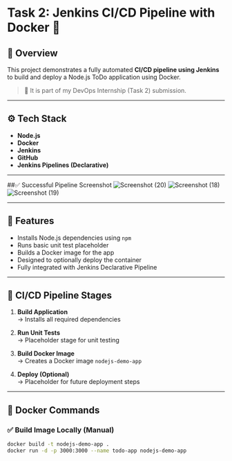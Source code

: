 # Task 2: Jenkins CI/CD Pipeline with Docker 🐳

## 📌 Overview

This project demonstrates a fully automated **CI/CD pipeline using Jenkins** to build and deploy a Node.js ToDo application using Docker.

> 🚀 It is part of my DevOps Internship (Task 2) submission.

---

## ⚙️ Tech Stack

- **Node.js**
- **Docker**
- **Jenkins**
- **GitHub**
- **Jenkins Pipelines (Declarative)**

---

##✅ Successful Pipeline Screenshot
![Screenshot (20)](https://github.com/user-attachments/assets/260e776b-3d34-4154-8def-d76106c24b59)
![Screenshot (18)](https://github.com/user-attachments/assets/a1ebb8c4-ad16-48a3-9a99-d34315679d1f)
![Screenshot (19)](https://github.com/user-attachments/assets/ed68c65d-c8fa-4c61-9799-2ccb5cb8aff6)



---

## 🧪 Features

- Installs Node.js dependencies using `npm`
- Runs basic unit test placeholder
- Builds a Docker image for the app
- Designed to optionally deploy the container
- Fully integrated with Jenkins Declarative Pipeline

---

## 🔄 CI/CD Pipeline Stages

1. **Build Application**  
   → Installs all required dependencies

2. **Run Unit Tests**  
   → Placeholder stage for unit testing

3. **Build Docker Image**  
   → Creates a Docker image `nodejs-demo-app`

4. **Deploy (Optional)**  
   → Placeholder for future deployment steps

---

## 🐳 Docker Commands

### ✅ Build Image Locally (Manual)
```bash
docker build -t nodejs-demo-app .
docker run -d -p 3000:3000 --name todo-app nodejs-demo-app

